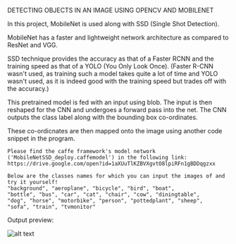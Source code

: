 DETECTING OBJECTS IN AN IMAGE USING OPENCV AND MOBILENET

In this project, MobileNet is used along with SSD (Single Shot Detection). 

MobileNet has a faster and lightweight network architecture as compared to ResNet and VGG.

SSD technique provides the accuracy as that of a Faster RCNN and the training speed as that of a YOLO (You Only Look Once).
(Faster R-CNN wasn't used, as training such a model takes quite a lot of time and YOLO wasn't used, as it is indeed good with the training speed but trades off with the accuracy.)

This pretrained model is fed with an input using blob. The input is then reshaped for the CNN and undergoes a forward pass into the net. The CNN outputs the class label along with the bounding box co-ordinates.

These co-ordicnates are then mapped onto the image using another code snippet in the program.


    Please find the caffe framework's model network ('MobileNetSSD_deploy.caffemodel') in the following link:
    https://drive.google.com/open?id=1aXUuTlKZBVXgvtO8lpiRFn1gBDDqgzxx

    Below are the classes names for which you can input the images of and try it yourself!
    "background", "aeroplane", "bicycle", "bird", "boat",
    "bottle", "bus", "car", "cat", "chair", "cow", "diningtable",
    "dog", "horse", "motorbike", "person", "pottedplant", "sheep",
    "sofa", "train", "tvmonitor"

Output preview:

![alt text](https://raw.githubusercontent.com/ShashankNardekar/ML_projects/master/CNN_projects/object_detection/example_03_output.png)

